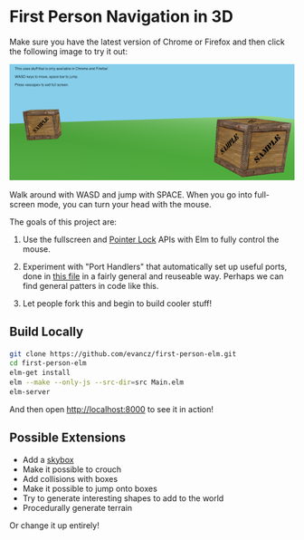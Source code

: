 # First Person Navigation in 3D

Make sure you have the latest version of Chrome or Firefox and then click the
following image to try it out:

<a href="http://evancz.github.io/first-person-elm/">![Live Demo](ScreenShot.png)</a>

Walk around with WASD and jump with SPACE. When you go into full-screen mode,
you can turn your head with the mouse.

The goals of this project are:

  1. Use the fullscreen and [Pointer Lock][lock] APIs with Elm to fully control
     the mouse.

  2. Experiment with "Port Handlers" that automatically set up useful ports,
     done in [this file][file] in a fairly general and reuseable way. Perhaps
     we can find general patters in code like this.

  3. Let people fork this and begin to build cooler stuff!

[lock]: https://developer.mozilla.org/en-US/docs/WebAPI/Pointer_Lock
[file]: https://github.com/evancz/first-person-elm/blob/master/resources/PointerLock.js

## Build Locally

```bash
git clone https://github.com/evancz/first-person-elm.git
cd first-person-elm
elm-get install
elm --make --only-js --src-dir=src Main.elm
elm-server
```

And then open [http://localhost:8000](http://localhost:8000) to see it in action!

## Possible Extensions

  * Add a [skybox][skybox]
  * Make it possible to crouch
  * Add collisions with boxes
  * Make it possible to jump onto boxes
  * Try to generate interesting shapes to add to the world
  * Procedurally generate terrain

Or change it up entirely!

[skybox]: http://en.wikipedia.org/wiki/Skybox_(video_games)
